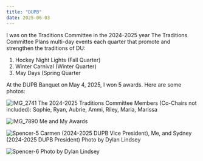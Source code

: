 ```yaml
---
title: "DUPB"
date: 2025-06-03
---
```


I was on the Traditions Committee in the 2024-2025 year
The Traditions Committee Plans multi-day events each quarter that promote and strengthen the traditions of DU:
1. Hockey Night Lights (Fall Quarter)
2. Winter Carnival (Winter Quarter)
3. May Days (Spring Quarter

At the DUPB Banquet on May 4, 2025, I won 5 awards. Here are some photos:


![IMG_2741](https://github.com/user-attachments/assets/5ea7e613-294c-4d95-b30e-37bcab792ac0)
The 2024-2025 Traditions Committee Members (Co-Chairs not included): Sophie, Ryan, Aubrie, Ammi, Riley, Maria, Marissa 

![IMG_7890](https://github.com/user-attachments/assets/95513bdf-9c23-4bff-8c88-bc84baf8b2bd)
Me and My Awards


![Spencer-5](https://github.com/user-attachments/assets/9dfb1c28-3526-4056-beb5-d5b25013c7f6)
Carmen (2024-2025 DUPB Vice President), Me, and Sydney (2024-2025 DUPB President)
Photo by Dylan Lindsey


![Spencer-6](https://github.com/user-attachments/assets/777aceef-8591-45fb-b955-169ed2ba01ad)
Photo by Dylan Lindsey
